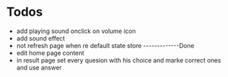 # Todos

- add playing sound onclick on volume icon
- add sound effect
- not refresh page when re default state store -------------Done
- edit home page content
- in result page set every quesion with his choice and marke correct ones and use answer
